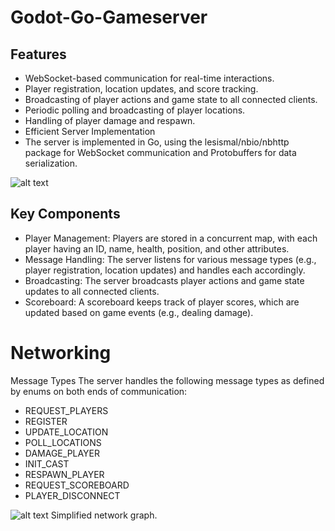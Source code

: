 # Godot-Go-Gameserver
 
## Features
* WebSocket-based communication for real-time interactions.
* Player registration, location updates, and score tracking.
* Broadcasting of player actions and game state to all connected clients.
* Periodic polling and broadcasting of player locations.
* Handling of player damage and respawn.
* Efficient Server Implementation
* The server is implemented in Go, using the lesismal/nbio/nbhttp package for WebSocket communication and Protobuffers for data serialization.

![alt text](https://github.com/kelo221/Godot-Go-Gameserver/blob/main/showcase.png?raw=true)

## Key Components
* Player Management: Players are stored in a concurrent map, with each player having an ID, name, health, position, and other attributes.
* Message Handling: The server listens for various message types (e.g., player registration, location updates) and handles each accordingly.
* Broadcasting: The server broadcasts player actions and game state updates to all connected clients.
* Scoreboard: A scoreboard keeps track of player scores, which are updated based on game events (e.g., dealing damage).

# Networking

Message Types
The server handles the following message types as defined by enums on both ends of communication:

- REQUEST_PLAYERS
- REGISTER
- UPDATE_LOCATION
- POLL_LOCATIONS
- DAMAGE_PLAYER
- INIT_CAST
- RESPAWN_PLAYER
- REQUEST_SCOREBOARD
- PLAYER_DISCONNECT

![alt text](https://github.com/kelo221/Godot-Go-Gameserver/blob/main/network_graph.png?raw=true)
Simplified network graph.
